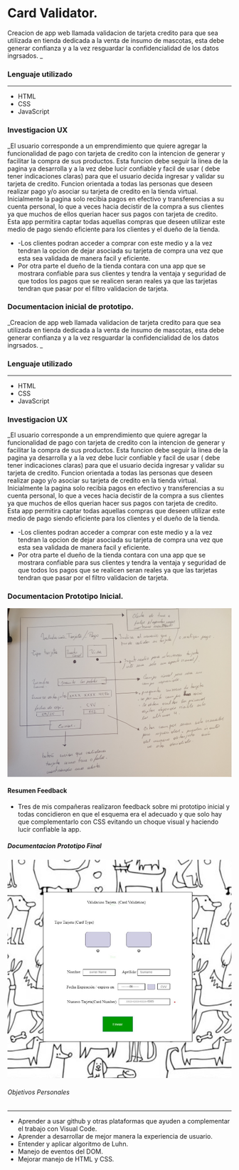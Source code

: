 # Card Validator.

Creacion de app web llamada validacion de tarjeta credito para que sea utilizada en tienda dedicada a la venta de insumo de mascotas, esta debe generar confianza y a la vez resguardar la confidencialidad de los datos ingrsados. \_

### Lenguaje utilizado

---

- HTML
- CSS
- JavaScript

### Investigacion UX

\_El usuario corresponde a un emprendimiento que quiere agregar la funcionalidad de pago con tarjeta de credito con la intencion de generar y facilitar la compra de sus productos. Esta funcion debe seguir la linea de la pagina ya desarrolla y a la vez debe lucir confiable y facil de usar ( debe tener indicaciones claras) para que el usuario decida ingresar y validar su tarjeta de credito. Funcion orientada a todas las personas que deseen realizar pago y/o asociar su tarjeta de credito en la tienda virtual.
Inicialmente la pagina solo recibia pagos en efectivo y transferencias a su cuenta personal, lo que a veces hacia decistir de la compra a sus clientes ya que muchos de ellos querian hacer sus pagos con tarjeta de credito. Esta app permitira captar todas aquellas compras que deseen utilizar este medio de pago siendo eficiente para los clientes y el dueño de la tienda.

- -Los clientes podran acceder a comprar con este medio y a la vez tendran la opcion de dejar asociada su tarjeta de compra una vez que esta sea validada de manera facil y eficiente.
- Por otra parte el dueño de la tienda contara con una app que se mostrara confiable para sus clientes y tendra la ventaja y seguridad de que todos los pagos que se realicen seran reales ya que las tarjetas tendran que pasar por el filtro validacion de tarjeta.

### Documentacion inicial de prototipo.

_Creacion de app web llamada validacion de tarjeta credito para que sea utilizada en tienda dedicada a la venta de insumo de mascotas, esta debe generar confianza y a la vez resguardar la confidencialidad de los datos ingrsados. _

### Lenguaje utilizado

---

- HTML
- CSS
- JavaScript

### Investigacion UX

\_El usuario corresponde a un emprendimiento que quiere agregar la funcionalidad de pago con tarjeta de credito con la intencion de generar y facilitar la compra de sus productos. Esta funcion debe seguir la linea de la pagina ya desarrolla y a la vez debe lucir confiable y facil de usar ( debe tener indicaciones claras) para que el usuario decida ingresar y validar su tarjeta de credito. Funcion orientada a todas las personas que deseen realizar pago y/o asociar su tarjeta de credito en la tienda virtual.
Inicialmente la pagina solo recibia pagos en efectivo y transferencias a su cuenta personal, lo que a veces hacia decistir de la compra a sus clientes ya que muchos de ellos querian hacer sus pagos con tarjeta de credito. Esta app permitira captar todas aquellas compras que deseen utilizar este medio de pago siendo eficiente para los clientes y el dueño de la tienda.

- -Los clientes podran acceder a comprar con este medio y a la vez tendran la opcion de dejar asociada su tarjeta de compra una vez que esta sea validada de manera facil y eficiente.
- Por otra parte el dueño de la tienda contara con una app que se mostrara confiable para sus clientes y tendra la ventaja y seguridad de que todos los pagos que se realicen seran reales ya que las tarjetas tendran que pasar por el filtro validacion de tarjeta.

### Documentacion Prototipo Inicial.

![prototipo](https://github.com/nicolarabarca/SCL017-card-validation/blob/master/src/protipopapel.jpg)


#### Resumen Feedback

- Tres de mis compañeras realizaron feedback sobre mi prototipo inicial y todas concidieron en que el esquema era el adecuado y que solo hay que complementarlo con CSS evitando un choque visual y haciendo lucir confiable la app.

##### Documentacion Prototipo Final

![prototipo](https://github.com/nicolarabarca/SCL017-card-validation/blob/master/src/imagenes/prototipo.jpg)

###### Objetivos Personales
---

- Aprender a usar github y otras plataformas que ayuden a complementar el trabajo con Visual Code. 
- Aprender a desarrollar de mejor manera la experiencia de usuario.
- Entender y aplicar algoritmo de Luhn.
- Manejo de eventos del DOM.
- Mejorar manejo de HTML y CSS.

